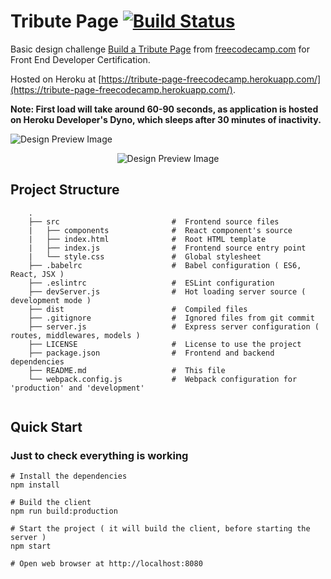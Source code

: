 
# Tribute Page [![Build Status](https://travis-ci.org/arpitgo4/Tribute-Page.svg?branch=master)](https://travis-ci.org/arpitgo4/Tribute-Page)
Basic design challenge [Build a Tribute Page](https://www.freecodecamp.com/challenges/build-a-tribute-page) from [freecodecamp.com](https://www.freecodecamp.com) for Front End Developer Certification.

Hosted on Heroku at [https://tribute-page-freecodecamp.herokuapp.com/](https://tribute-page-freecodecamp.herokuapp.com/).

**Note: First load will take around 60-90 seconds, as application is hosted on Heroku Developer's Dyno, which sleeps after 30 minutes of inactivity.**

![Design Preview Image](https://lh5.googleusercontent.com/b_P3Icy4I76GjNTAtUST1jsOEwwewuLxgHF64xI3d3ioGkUMyN8ehYtyMT2h0WwQ7dNVrzBIk5Me0ts=w1366-h638-rw)

<p align="center">
  <img src="https://lh5.googleusercontent.com/b_P3Icy4I76GjNTAtUST1jsOEwwewuLxgHF64xI3d3ioGkUMyN8ehYtyMT2h0WwQ7dNVrzBIk5Me0ts=w1366-h638-rw" alt="Design Preview Image"/>
</p>

## Project Structure 

```
	.
	├── src                     	#  Frontend source files
	|   ├── components          	#  React component's source
	|   ├── index.html          	#  Root HTML template
	|   ├── index.js            	#  Frontend source entry point
	|   └── style.css           	#  Global stylesheet
	├── .babelrc                	#  Babel configuration ( ES6, React, JSX )
	├── .eslintrc               	#  ESLint configuration
	├── devServer.js            	#  Hot loading server source ( development mode )                     
	├── dist                        #  Compiled files     
	├── .gitignore                  #  Ignored files from git commit
	├── server.js                   #  Express server configuration ( routes, middlewares, models )
	├── LICENSE                     #  License to use the project
	├── package.json                #  Frontend and backend dependencies
	├── README.md                   #  This file
	└── webpack.config.js           #  Webpack configuration for 'production' and 'development' 
 
```

## Quick Start
### Just to check everything is working
```
# Install the dependencies
npm install

# Build the client 
npm run build:production

# Start the project ( it will build the client, before starting the server )
npm start

# Open web browser at http://localhost:8080
```
